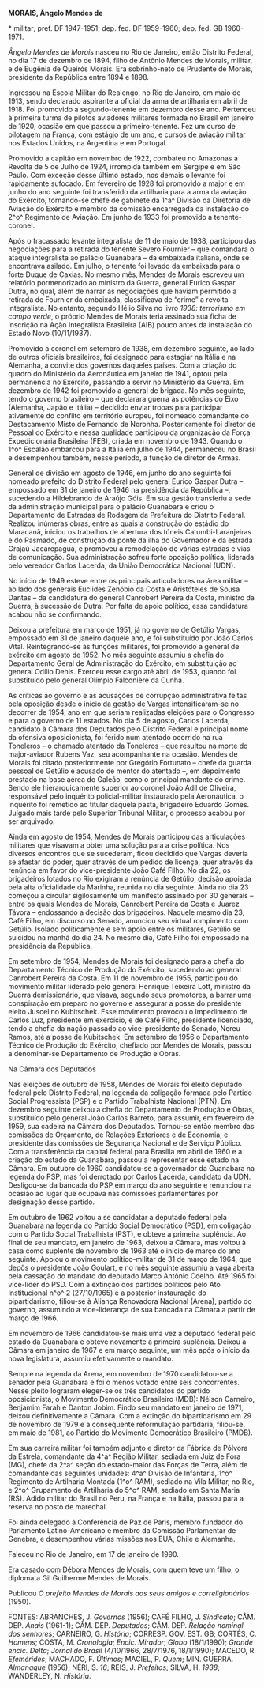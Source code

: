 **MORAIS, Ângelo Mendes de**

\* militar; pref. DF 1947-1951; dep. fed. DF 1959-1960; dep. fed. GB
1960-1971.

*Ângelo Mendes de Morais* nasceu no Rio de Janeiro, então Distrito
Federal, no dia 17 de dezembro de 1894, filho de Antônio Mendes de
Morais, militar, e de Eugênia de Queirós Morais. Era sobrinho-neto de
Prudente de Morais, presidente da República entre 1894 e 1898.

Ingressou na Escola Militar do Realengo, no Rio de Janeiro, em maio de
1913, sendo declarado aspirante a oficial da arma de artilharia em abril
de 1918. Foi promovido a segundo-tenente em dezembro desse ano.
Pertenceu à primeira turma de pilotos aviadores militares formada no
Brasil em janeiro de 1920, ocasião em que passou a primeiro-tenente. Fez
um curso de pilotagem na França, com estágio de um ano, e cursos de
aviação militar nos Estados Unidos, na Argentina e em Portugal.

Promovido a capitão em novembro de 1922, combateu no Amazonas a Revolta
de 5 de Julho de 1924, irrompida também em Sergipe e em São Paulo. Com
exceção desse último estado, nos demais o levante foi rapidamente
sufocado. Em fevereiro de 1928 foi promovido a major e em junho do ano
seguinte foi transferido da artilharia para a arma da aviação do
Exército, tornando-se chefe de gabinete da 1^a^ Divisão da Diretoria de
Aviação do Exército e membro da comissão encarregada da instalação do
2^o^ Regimento de Aviação. Em junho de 1933 foi promovido a
tenente-coronel.

Após o fracassado levante integralista de 11 de maio de 1938, participou
das negociações para a retirada do tenente Severo Fournier – que
comandara o ataque integralista ao palácio Guanabara – da embaixada
italiana, onde se encontrava asilado. Em julho, o tenente foi levado da
embaixada para o forte Duque de Caxias. No mesmo mês, Mendes de Morais
escreveu um relatório pormenorizado ao ministro da Guerra, general
Eurico Gaspar Dutra, no qual, além de narrar as negociações que haviam
permitido a retirada de Fournier da embaixada, classificava de “crime” a
revolta integralista. No entanto, segundo Hélio Silva no livro *1938:
terrorismo em campo verde*, o próprio Mendes de Morais teria assinado
sua ficha de inscrição na Ação Integralista Brasileira (AIB) pouco antes
da instalação do Estado Novo (10/11/1937).

Promovido a coronel em setembro de 1938, em dezembro seguinte, ao lado
de outros oficiais brasileiros, foi designado para estagiar na Itália e
na Alemanha, a convite dos governos daqueles países. Com a criação do
quadro do Ministério da Aeronáutica em janeiro de 1941, optou pela
permanência no Exército, passando a servir no Ministério da Guerra. Em
dezembro de 1942 foi promovido a general de brigada. No mês seguinte,
tendo o governo brasileiro – que declarara guerra às potências do Eixo
(Alemanha, Japão e Itália) – decidido enviar tropas para participar
ativamente do conflito em território europeu, foi nomeado comandante do
Destacamento Misto de Fernando de Noronha. Posteriormente foi diretor de
Pessoal do Exército e nessa qualidade participou da organização da Força
Expedicionária Brasileira (FEB), criada em novembro de 1943. Quando o
1^o^ Escalão embarcou para a Itália em julho de 1944, permaneceu no
Brasil e desempenhou também, nesse período, a função de diretor de
Armas.

General de divisão em agosto de 1946, em junho do ano seguinte foi
nomeado prefeito do Distrito Federal pelo general Eurico Gaspar Dutra –
empossado em 31 de janeiro de 1946 na presidência da República –,
sucedendo a Hildebrando de Araújo Góis. Em sua gestão transferiu a sede
da administração municipal para o palácio Guanabara e criou o
Departamento de Estradas de Rodagem da Prefeitura do Distrito Federal.
Realizou inúmeras obras, entre as quais a construção do estádio do
Maracanã, iniciou os trabalhos de abertura dos túneis
Catumbi-Laranjeiras e do Pasmado, de construção da ponte da ilha do
Governador e da estrada Grajaú-Jacarepaguá, e promoveu a remodelação de
várias estradas e vias de comunicação. Sua administração sofreu forte
oposição política, liderada pelo vereador Carlos Lacerda, da União
Democrática Nacional (UDN).

No início de 1949 esteve entre os principais articuladores na área
militar – ao lado dos generais Euclides Zenóbio da Costa e Aristóteles
de Sousa Dantas – da candidatura do general Canrobert Pereira da Costa,
ministro da Guerra, à sucessão de Dutra. Por falta de apoio político,
essa candidatura acabou não se confirmando.

Deixou a prefeitura em março de 1951, já no governo de Getúlio Vargas,
empossado em 31 de janeiro daquele ano, e foi substituído por João
Carlos Vital. Reintegrando-se às funções militares, foi promovido a
general de exército em agosto de 1952. No mês seguinte assumiu a chefia
do Departamento Geral de Administração do Exército, em substituição ao
general Odílio Denis. Exerceu esse cargo até abril de 1953, quando foi
substituído pelo general Olímpio Falconière da Cunha.

As críticas ao governo e as acusações de corrupção administrativa feitas
pela oposição desde o início da gestão de Vargas intensificaram-se no
decorrer de 1954, ano em que seriam realizadas eleições para o Congresso
e para o governo de 11 estados. No dia 5 de agosto, Carlos Lacerda,
candidato à Câmara dos Deputados pelo Distrito Federal e principal nome
da ofensiva oposicionista, foi ferido num atentado ocorrido na rua
Toneleros – o chamado atentado da Toneleros – que resultou na morte do
major-aviador Rubens Vaz, seu acompanhante na ocasião. Mendes de Morais
foi citado posteriormente por Gregório Fortunato – chefe da guarda
pessoal de Getúlio e acusado de mentor do atentado –, em depoimento
prestado na base aérea do Galeão, como o principal mandante do crime.
Sendo ele hierarquicamente superior ao coronel João Adil de Oliveira,
responsável pelo inquérito policial-militar instaurado pela Aeronáutica,
o inquérito foi remetido ao titular daquela pasta, brigadeiro Eduardo
Gomes. Julgado mais tarde pelo Superior Tribunal Militar, o processo
acabou por ser arquivado.

Ainda em agosto de 1954, Mendes de Morais participou das articulações
militares que visavam a obter uma solução para a crise política. Nos
diversos encontros que se sucederam, ficou decidido que Vargas deveria
se afastar do poder, quer através de um pedido de licença, quer através
da renúncia em favor do vice-presidente João Café Filho. No dia 22, os
brigadeiros lotados no Rio exigiram a renúncia de Getúlio, decisão
apoiada pela alta oficialidade da Marinha, reunida no dia seguinte.
Ainda no dia 23 começou a circular sigilosamente um manifesto assinado
por 30 generais – entre os quais Mendes de Morais, Canrobert Pereira da
Costa e Juarez Távora – endossando a decisão dos brigadeiros. Naquele
mesmo dia 23, Café Filho, em discurso no Senado, anunciou seu virtual
rompimento com Getúlio. Isolado politicamente e sem apoio entre os
militares, Getúlio se suicidou na manhã do dia 24. No mesmo dia, Café
Filho foi empossado na presidência da República.

Em setembro de 1954, Mendes de Morais foi designado para a chefia do
Departamento Técnico de Produção do Exército, sucedendo ao general
Canrobert Pereira da Costa. Em 11 de novembro de 1955, participou do
movimento militar liderado pelo general Henrique Teixeira Lott, ministro
da Guerra demissionário, que visava, segundo seus promotores, a barrar
uma conspiração em preparo no governo e assegurar a posse do presidente
eleito Juscelino Kubitschek. Esse movimento provocou o impedimento de
Carlos Luz, presidente em exercício, e de Café Filho, presidente
licenciado, tendo a chefia da nação passado ao vice-presidente do
Senado, Nereu Ramos, até a posse de Kubitschek. Em setembro de 1956 o
Departamento Técnico de Produção do Exército, chefiado por Mendes de
Morais, passou a denominar-se Departamento de Produção e Obras.

Na Câmara dos Deputados

Nas eleições de outubro de 1958, Mendes de Morais foi eleito deputado
federal pelo Distrito Federal, na legenda da coligação formada pelo
Partido Social Progressista (PSP) e o Partido Trabalhista Nacional
(PTN). Em dezembro seguinte deixou a chefia do Departamento de Produção
e Obras, substituído pelo general João Carlos Barreto, para assumir, em
fevereiro de 1959, sua cadeira na Câmara dos Deputados. Tornou-se então
membro das comissões de Orçamento, de Relações Exteriores e de Economia,
e presidente das comissões de Segurança Nacional e de Serviço Público.
Com a transferência da capital federal para Brasília em abril de 1960 e
a criação do estado da Guanabara, passou a representar esse estado na
Câmara. Em outubro de 1960 candidatou-se a governador da Guanabara na
legenda do PSP, mas foi derrotado por Carlos Lacerda, candidato da UDN.
Desligou-se da bancada do PSP em março do ano seguinte e renunciou na
ocasião ao lugar que ocupava nas comissões parlamentares por designação
desse partido.

Em outubro de 1962 voltou a se candidatar a deputado federal pela
Guanabara na legenda do Partido Social Democrático (PSD), em coligação
com o Partido Social Trabalhista (PST), e obteve a primeira suplência.
Ao final de seu mandato, em janeiro de 1963, deixou a Câmara, mas voltou
à casa como suplente de novembro de 1963 até o início de março do ano
seguinte. Apoiou o movimento político-militar de 31 de março de 1964,
que depôs o presidente João Goulart, e no mês seguinte assumiu a vaga
aberta pela cassação do mandato do deputado Marco Antônio Coelho. Até
1965 foi vice-líder do PSD. Com a extinção dos partidos políticos pelo
Ato Institucional n^o^ 2 (27/10/1965) e a posterior instauração do
bipartidarismo, filiou-se à Aliança Renovadora Nacional (Arena), partido
do governo, assumindo a vice-liderança de sua bancada na Câmara a partir
de março de 1966.

Em novembro de 1966 candidatou-se mais uma vez a deputado federal pelo
estado da Guanabara e obteve novamente a primeira suplência. Deixou a
Câmara em janeiro de 1967 e em março seguinte, um mês após o início da
nova legislatura, assumiu efetivamente o mandato.

Sempre na legenda da Arena, em novembro de 1970 candidatou-se a senador
pela Guanabara e foi o menos votado entre seis concorrentes. Nesse
pleito lograram eleger-se os três candidatos do partido oposicionista, o
Movimento Democrático Brasileiro (MDB): Nélson Carneiro, Benjamim Farah
e Danton Jobim. Findo seu mandato em janeiro de 1971, deixou
definitivamente a Câmara. Com a extinção do bipartidarismo em 29 de
novembro de 1979 e a consequente reformulação partidária, filiou-se, em
maio de 1981, ao Partido do Movimento Democrático Brasileiro (PMDB).

Em sua carreira militar foi também adjunto e diretor da Fábrica de
Pólvora da Estrela, comandante da 4^a^ Região Militar, sediada em Juiz
de Fora (MG), chefe da 2^a^ seção do estado-maior das Forças de Terra,
além de comandante das seguintes unidades: 4^a^ Divisão de Infantaria,
1^o^ Regimento de Artilharia Montada (1^o^ RAM), sediado na Vila
Militar, no Rio, e 2^o^ Grupamento de Artilharia do 5^o^ RAM, sediado em
Santa Maria (RS). Adido militar do Brasil no Peru, na França e na
Itália, passou para a reserva no posto de marechal.

Foi ainda delegado à Conferência de Paz de Paris, membro fundador do
Parlamento Latino-Americano e membro da Comissão Parlamentar de Genebra,
e desempenhou várias missões nos EUA, Chile e Alemanha.

Faleceu no Rio de Janeiro, em 17 de janeiro de 1990.

Era casado com Débora Mendes de Morais, com quem teve um filho, o
diplomata Gil Guilherme Mendes de Morais.

Publicou *O prefeito Mendes de Morais aos* *seus amigos e
correligionários* (1950).

FONTES: ABRANCHES, J. *Governos* (1956); CAFÉ FILHO, J. *Sindicato*;
CÂM. DEP. *Anais* (1961-1); CÂM. DEP. *Deputados*; CÂM. DEP. *Relação
nominal dos senhores*; CARNEIRO, G. *História*; CORRESP. GOV. EST. GB;
CORTÉS, C. *Homens*; COSTA, M. *Cronologia*; *Encic. Mirador*; *Globo*
(18/1/1990); *Grande encic. Delta*; *Jornal* *do Brasil* (4/10/1966,
28/7/1976, 18/1/1990); MACEDO, R. *Efemérides*; MACHADO, F. *Últimos*;
MACIEL, P. *Quem*; MIN. GUERRA. *Almanaque* (1956); NÉRI, S. *16*; REIS,
J. *Prefeitos*; SILVA, H. *1938*; WANDERLEY, N. *História*.
